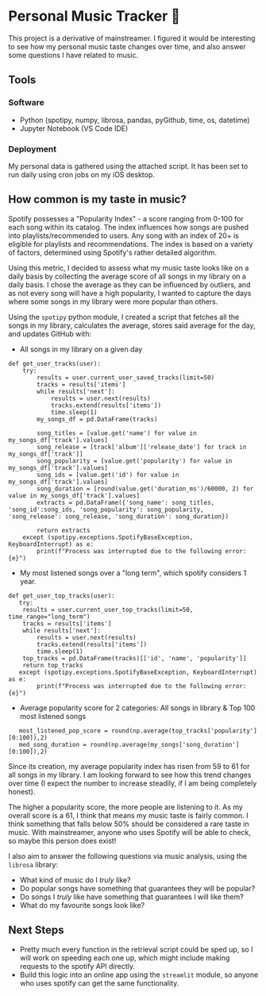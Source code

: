 # Personal Music Tracker 🎹

This project is a derivative of mainstreamer. I figured it would be interesting to see how my personal music taste changes over time, and also answer some questions I have related to music. 

## Tools

### Software 
- Python (spotipy, numpy, librosa, pandas, pyGithub, time, os, datetime)
- Jupyter Notebook (VS Code IDE)

### Deployment
My personal data is gathered using the attached script. It has been set to run daily using cron jobs on my iOS desktop.

## How common is my taste in music?  
Spotify possesses a "Popularity Index" - a score ranging from 0-100 for each song within its catalog. The index influences how songs are pushed into playlists/recommended to users. Any song with an index of 20+ is eligible for playlists and recommendations. The index is based on a variety of factors, determined using Spotify's rather detailed algorithm. 

Using this metric, I decided to assess what my music taste looks like on a daily basis by collecting the average score of all songs in my library on a daily basis. I chose the average as they can be influenced by outliers, and as not every song will have a high popularity, I wanted to capture the days where some songs in my library were more popular than others. 

Using the `spotipy` python module, I created a script that fetches all the songs in my library, calculates the average, stores said average for the day, and updates GitHub with: 
- All songs in my library on a given day
```
def get_user_tracks(user): 
    try:
        results = user.current_user_saved_tracks(limit=50)
        tracks = results['items']
        while results['next']:
            results = user.next(results)
            tracks.extend(results['items'])
            time.sleep(1)
        my_songs_df = pd.DataFrame(tracks)

        song_titles = [value.get('name') for value in my_songs_df['track'].values]
        song_release = [track['album']['release_date'] for track in my_songs_df['track']]
        song_popularity = [value.get('popularity') for value in my_songs_df['track'].values]
        song_ids = [value.get('id') for value in my_songs_df['track'].values]
        song_duration = [round(value.get('duration_ms')/60000, 2) for value in my_songs_df['track'].values]
        extracts = pd.DataFrame({'song_name': song_titles, 'song_id':song_ids, 'song_popularity': song_popularity, 'song_release': song_release, 'song_duration': song_duration})

        return extracts
    except (spotipy.exceptions.SpotifyBaseException, KeyboardInterrupt) as e: 
        print(f"Process was interrupted due to the following error: {e}")
```

- My most listened songs over a "long term", which spotify considers 1 year.
```
def get_user_top_tracks(user):
   try:
    results = user.current_user_top_tracks(limit=50, time_range="long_term")
    tracks = results['items']
    while results['next']:
        results = user.next(results)
        tracks.extend(results['items'])
        time.sleep(1)
    top_tracks = pd.DataFrame(tracks)[['id', 'name', 'popularity']]
    return top_tracks
   except (spotipy.exceptions.SpotifyBaseException, KeyboardInterrupt) as e: 
        print(f"Process was interrupted due to the following error: {e}")
```
- Average popularity score for 2 categories: All songs in library & Top 100 most listened songs
```
   most_listened_pop_score = round(np.average(top_tracks['popularity'][0:100]),2)
   med_song_duration = round(np.average(my_songs['song_duration'][0:100]),2)

```

Since its creation, my average popularity index has risen from 59 to 61 for all songs in my library. I am looking forward to see how this trend changes over time (I expect the number to increase steadily, if I am being completely honest). 

The higher a popularity score, the more people are listening to it. As my overall score is a 61, I think that means my music taste is fairly common. I think something that falls below 50% should be considered a rare taste in music. With mainstreamer, anyone who uses Spotify will be able to check, so maybe this person does exist! 


I also aim to answer the following questions via music analysis, using the `librosa` library: 
- What kind of music do I *truly* like? 
- Do popular songs have something that guarantees they will be popular?
- Do songs I *truly* like have something that guarantees I will like them?
- What do my favourite songs look like? 

## Next Steps 
- Pretty much every function in the retrieval script could be sped up, so I will work on speeding each one up, which might include making requests to the spotify API directly. 
- Build this logic into an online app using the `streamlit` module, so anyone who uses spotify can get the same functionality. 
